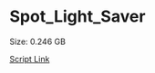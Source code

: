 # Spot_Light_Saver

Size: 0.246 GB

[Script Link](https://github.com/liuyal/Archive/blob/master/Python/Utilities/Miscellaneous/spotlight_saver.py)